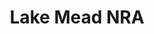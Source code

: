 ---
unit_code: "LAME"
unit_name: "Lake Mead NRA"
unit_type: "National Recreation Area"
nps_region: "Pacific West"
scalerank: 4
note: "null"
name: "Lake Mead NRA"
featureclass: "National Park Service"
geojson: >-
  {"type":"Feature","properties":{},"geometry":{"type":"Polygon","coordinates":[[[-113.6461181640625,36.084554036458336],[-113.62381998697917,36.12320963541667],[-113.60697428385417,36.10734049479167],[-113.56884765625,36.10868326822917],[-113.5157470703125,36.1376953125],[-113.5157470703125,36.15214029947917],[-113.40946451822917,36.15214029947917],[-113.414306640625,36.25358072916667],[-113.16805013020834,36.25358072916667],[-113.14872233072917,36.224609375],[-113.14388020833334,36.18115234375],[-113.19217936197917,36.17626953125],[-113.21630859375,36.14249674479167],[-113.23079427083334,36.1038818359375],[-113.25980631510417,36.1038818359375],[-113.283935546875,36.118367513020836],[-113.327392578125,36.113525390625],[-113.34187825520834,36.156982421875],[-113.3853759765625,36.195638020833336],[-113.40946451822917,36.195638020833336],[-113.370849609375,36.161824544270836],[-113.34672037760417,36.113525390625],[-113.35636393229167,36.084554036458336],[-113.39017740885417,36.07975260416667],[-113.40946451822917,36.050740559895836],[-113.4239501953125,36.0604248046875],[-113.44327799479167,36.02176920572917],[-113.4239501953125,36.00244140625],[-113.4481201171875,35.920369466145836],[-113.4384765625,35.9058837890625],[-113.4046630859375,35.920369466145836],[-113.39982096354167,35.939697265625],[-113.37569173177084,35.91552734375],[-113.39982096354167,35.910725911458336],[-113.4239501953125,35.867268880208336],[-113.40946451822917,35.843098958333336],[-113.4384765625,35.833455403645836],[-113.4722900390625,35.833455403645836],[-113.4481201171875,35.852783203125],[-113.4481201171875,35.896240234375],[-113.47709147135417,35.90104166666667],[-113.4915771484375,35.920369466145836],[-113.52054850260417,35.91552734375],[-113.5157470703125,35.944539388020836],[-113.53987630208334,35.963826497395836],[-113.48193359375,35.958984375],[-113.47709147135417,35.99283854166667],[-113.48673502604167,36.031453450520836],[-113.47709147135417,36.084554036458336],[-113.51090494791667,36.0458984375],[-113.544677734375,36.041097005208336],[-113.5157470703125,36.0169677734375],[-113.53987630208334,36.00244140625],[-113.56884765625,36.094197591145836],[-113.6026611328125,36.09903971354167],[-113.593017578125,36.0604248046875],[-113.61710611979167,36.041097005208336],[-113.593017578125,36.0169677734375],[-113.64127604166667,35.9735107421875],[-113.6219482421875,36.01212565104167],[-113.6461181640625,36.084554036458336]]]}}
number: 102
title: "Lake Mead NRA"
---